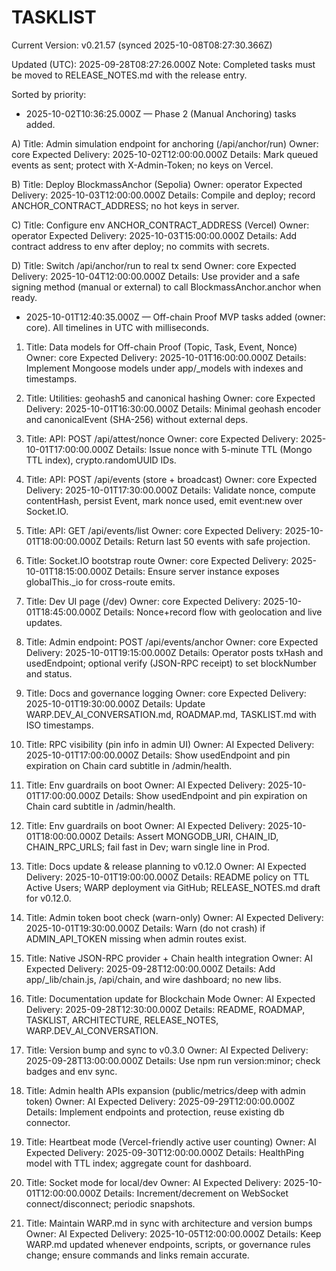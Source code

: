 # TASKLIST

<!--VERSION_INFO_START-->
Current Version: v0.21.57 (synced 2025-10-08T08:27:30.366Z)
<!--VERSION_INFO_END-->

Updated (UTC): 2025-09-28T08:27:26.000Z
Note: Completed tasks must be moved to RELEASE_NOTES.md with the release entry.

Sorted by priority:

- 2025-10-02T10:36:25.000Z — Phase 2 (Manual Anchoring) tasks added.

A) Title: Admin simulation endpoint for anchoring (/api/anchor/run)
   Owner: core
   Expected Delivery: 2025-10-02T12:00:00.000Z
   Details: Mark queued events as sent; protect with X-Admin-Token; no keys on Vercel.

B) Title: Deploy BlockmassAnchor (Sepolia)
   Owner: operator
   Expected Delivery: 2025-10-03T12:00:00.000Z
   Details: Compile and deploy; record ANCHOR_CONTRACT_ADDRESS; no hot keys in server.

C) Title: Configure env ANCHOR_CONTRACT_ADDRESS (Vercel)
   Owner: operator
   Expected Delivery: 2025-10-03T15:00:00.000Z
   Details: Add contract address to env after deploy; no commits with secrets.

D) Title: Switch /api/anchor/run to real tx send
   Owner: core
   Expected Delivery: 2025-10-04T12:00:00.000Z
   Details: Use provider and a safe signing method (manual or external) to call BlockmassAnchor.anchor when ready.

- 2025-10-01T12:40:35.000Z — Off-chain Proof MVP tasks added (owner: core). All timelines in UTC with milliseconds.

1) Title: Data models for Off-chain Proof (Topic, Task, Event, Nonce)
   Owner: core
   Expected Delivery: 2025-10-01T16:00:00.000Z
   Details: Implement Mongoose models under app/_models with indexes and timestamps.

2) Title: Utilities: geohash5 and canonical hashing
   Owner: core
   Expected Delivery: 2025-10-01T16:30:00.000Z
   Details: Minimal geohash encoder and canonicalEvent (SHA-256) without external deps.

3) Title: API: POST /api/attest/nonce
   Owner: core
   Expected Delivery: 2025-10-01T17:00:00.000Z
   Details: Issue nonce with 5-minute TTL (Mongo TTL index), crypto.randomUUID IDs.

4) Title: API: POST /api/events (store + broadcast)
   Owner: core
   Expected Delivery: 2025-10-01T17:30:00.000Z
   Details: Validate nonce, compute contentHash, persist Event, mark nonce used, emit event:new over Socket.IO.

5) Title: API: GET /api/events/list
   Owner: core
   Expected Delivery: 2025-10-01T18:00:00.000Z
   Details: Return last 50 events with safe projection.

6) Title: Socket.IO bootstrap route
   Owner: core
   Expected Delivery: 2025-10-01T18:15:00.000Z
   Details: Ensure server instance exposes globalThis._io for cross-route emits.

7) Title: Dev UI page (/dev)
   Owner: core
   Expected Delivery: 2025-10-01T18:45:00.000Z
   Details: Nonce+record flow with geolocation and live updates.

8) Title: Admin endpoint: POST /api/events/anchor
   Owner: core
   Expected Delivery: 2025-10-01T19:15:00.000Z
   Details: Operator posts txHash and usedEndpoint; optional verify (JSON-RPC receipt) to set blockNumber and status.

9) Title: Docs and governance logging
   Owner: core
   Expected Delivery: 2025-10-01T19:30:00.000Z
   Details: Update WARP.DEV_AI_CONVERSATION.md, ROADMAP.md, TASKLIST.md with ISO timestamps.

1) Title: RPC visibility (pin info in admin UI)
   Owner: AI
   Expected Delivery: 2025-10-01T17:00:00.000Z
   Details: Show usedEndpoint and pin expiration on Chain card subtitle in /admin/health.

2) Title: Env guardrails on boot
   Owner: AI
   Expected Delivery: 2025-10-01T17:00:00.000Z
   Details: Show usedEndpoint and pin expiration on Chain card subtitle in /admin/health.

3) Title: Env guardrails on boot
   Owner: AI
   Expected Delivery: 2025-10-01T18:00:00.000Z
   Details: Assert MONGODB_URI, CHAIN_ID, CHAIN_RPC_URLS; fail fast in Dev; warn single line in Prod.

4) Title: Docs update & release planning to v0.12.0
   Owner: AI
   Expected Delivery: 2025-10-01T19:00:00.000Z
   Details: README policy on TTL Active Users; WARP deployment via GitHub; RELEASE_NOTES.md draft for v0.12.0.

5) Title: Admin token boot check (warn-only)
   Owner: AI
   Expected Delivery: 2025-10-01T19:30:00.000Z
   Details: Warn (do not crash) if ADMIN_API_TOKEN missing when admin routes exist.

6) Title: Native JSON-RPC provider + Chain health integration
   Owner: AI
   Expected Delivery: 2025-09-28T12:00:00.000Z
   Details: Add app/_lib/chain.js, /api/chain, and wire dashboard; no new libs.

2) Title: Documentation update for Blockchain Mode
   Owner: AI
   Expected Delivery: 2025-09-28T12:30:00.000Z
   Details: README, ROADMAP, TASKLIST, ARCHITECTURE, RELEASE_NOTES, WARP.DEV_AI_CONVERSATION.

3) Title: Version bump and sync to v0.3.0
   Owner: AI
   Expected Delivery: 2025-09-28T13:00:00.000Z
   Details: Use npm run version:minor; check badges and env sync.

4) Title: Admin health APIs expansion (public/metrics/deep with admin token)
   Owner: AI
   Expected Delivery: 2025-09-29T12:00:00.000Z
   Details: Implement endpoints and protection, reuse existing db connector.

5) Title: Heartbeat mode (Vercel-friendly active user counting)
   Owner: AI
   Expected Delivery: 2025-09-30T12:00:00.000Z
   Details: HealthPing model with TTL index; aggregate count for dashboard.

6) Title: Socket mode for local/dev
   Owner: AI
   Expected Delivery: 2025-10-01T12:00:00.000Z
   Details: Increment/decrement on WebSocket connect/disconnect; periodic snapshots.

7) Title: Maintain WARP.md in sync with architecture and version bumps
   Owner: AI
   Expected Delivery: 2025-10-05T12:00:00.000Z
   Details: Keep WARP.md updated whenever endpoints, scripts, or governance rules change; ensure commands and links remain accurate.

